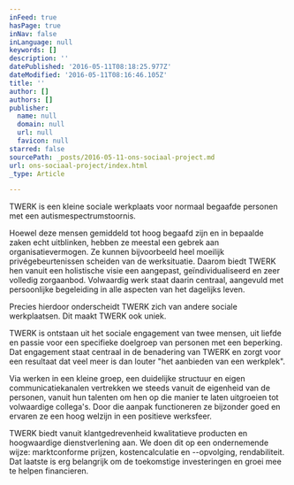 ```yaml
---
inFeed: true
hasPage: true
inNav: false
inLanguage: null
keywords: []
description: ''
datePublished: '2016-05-11T08:18:25.977Z'
dateModified: '2016-05-11T08:16:46.105Z'
title: ''
author: []
authors: []
publisher:
  name: null
  domain: null
  url: null
  favicon: null
starred: false
sourcePath: _posts/2016-05-11-ons-sociaal-project.md
url: ons-sociaal-project/index.html
_type: Article

---
```

TWERK is een kleine
sociale werkplaats voor normaal begaafde personen met een
autismespectrumstoornis.

Hoewel deze mensen gemiddeld tot hoog begaafd zijn en in bepaalde zaken echt uitblinken, hebben ze meestal een gebrek aan organisatievermogen. Ze kunnen bijvoorbeeld heel moeilijk privégebeurtenissen scheiden van de werksituatie. Daarom biedt TWERK hen vanuit een holistische visie een aangepast, geïndividualiseerd en zeer volledig zorgaanbod. Volwaardig werk staat daarin centraal, aangevuld met persoonlijke begeleiding in alle aspecten van het dagelijks leven.

Precies hierdoor onderscheidt TWERK zich van andere sociale werkplaatsen. Dit maakt TWERK ook uniek.

TWERK is ontstaan uit het sociale engagement van twee mensen, uit liefde en passie voor een specifieke doelgroep van personen met een beperking. Dat engagement staat centraal in de benadering van TWERK en zorgt voor een resultaat dat veel meer is dan louter "het aanbieden van een werkplek".

Via werken in een kleine groep, een duidelijke structuur en eigen communicatiekanalen vertrekken we steeds vanuit de eigenheid van de personen, vanuit hun talenten om hen op die manier te laten uitgroeien tot volwaardige collega's. Door die aanpak functioneren ze bijzonder goed en ervaren ze een hoog welzijn in een positieve werksfeer.

TWERK biedt vanuit
klantgedrevenheid kwalitatieve producten en hoogwaardige dienstverlening aan. We
doen dit op een ondernemende wijze: marktconforme prijzen, kostencalculatie en
--opvolging, rendabiliteit. Dat laatste is erg belangrijk om de toekomstige
investeringen en groei mee te helpen financieren.
